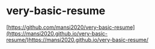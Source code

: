 # very-basic-resume
[https://github.com/mansi2020/very-basic-resume](https://mansi2020.github.io/very-basic-resume/)https://mansi2020.github.io/very-basic-resume/
